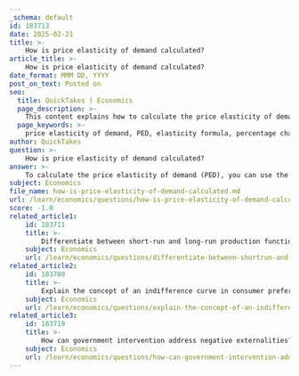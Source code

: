 ```yaml
---
_schema: default
id: 183713
date: 2025-02-21
title: >-
    How is price elasticity of demand calculated?
article_title: >-
    How is price elasticity of demand calculated?
date_format: MMM DD, YYYY
post_on_text: Posted on
seo:
  title: QuickTakes | Economics
  page_description: >-
    This content explains how to calculate the price elasticity of demand (PED) using formulas and steps to determine how quantity demanded responds to price changes, essential for businesses and economists.
  page_keywords: >-
    price elasticity of demand, PED, elasticity formula, percentage change, quantity demanded, price changes, elastic demand, inelastic demand, unit elastic, elasticity calculation
author: QuickTakes
question: >-
    How is price elasticity of demand calculated?
answer: >-
    To calculate the price elasticity of demand (PED), you can use the following formula:\n\n$$\nE_d = \frac{\text{Percentage Change in Quantity Demanded}}{\text{Percentage Change in Price}}\n$$\n\nThis can also be expressed in a more detailed form as:\n\n$$\nE_d = \frac{\Delta Q / Q_0}{\Delta P / P_0}\n$$\n\nWhere:\n- $\Delta Q$ is the change in quantity demanded,\n- $Q_0$ is the initial quantity demanded,\n- $\Delta P$ is the change in price,\n- $P_0$ is the initial price.\n\nTo calculate the percentage changes, you can use the following steps:\n\n1. Determine the initial price ($P_0$) and quantity demanded ($Q_0$).\n2. Determine the new price ($P_1$) and new quantity demanded ($Q_1$).\n3. Calculate the changes:\n   - Change in quantity demanded: $\Delta Q = Q_1 - Q_0$\n   - Change in price: $\Delta P = P_1 - P_0$\n4. Calculate the percentage changes:\n   - Percentage change in quantity demanded: $\frac{\Delta Q}{Q_0} \times 100$\n   - Percentage change in price: $\frac{\Delta P}{P_0} \times 100$\n5. Finally, plug these values into the elasticity formula.\n\nThe resulting value of $E_d$ indicates the elasticity of demand:\n- If $E_d > 1$, demand is elastic (consumers are highly responsive to price changes).\n- If $E_d < 1$, demand is inelastic (consumers are less responsive to price changes).\n- If $E_d = 1$, demand is unit elastic (percentage change in quantity demanded is equal to the percentage change in price).\n\nFor example, if the price of a product increases from $9 to $7 and the quantity demanded changes from 10 units to 14 units, you would calculate the percentage changes and then apply the formula to find the price elasticity of demand. \n\nThis method provides a clear understanding of how sensitive the quantity demanded is to price changes, which is crucial for businesses and economists in making pricing decisions and understanding market dynamics.
subject: Economics
file_name: how-is-price-elasticity-of-demand-calculated.md
url: /learn/economics/questions/how-is-price-elasticity-of-demand-calculated
score: -1.0
related_article1:
    id: 183711
    title: >-
        Differentiate between short-run and long-run production functions.
    subject: Economics
    url: /learn/economics/questions/differentiate-between-shortrun-and-longrun-production-functions
related_article2:
    id: 183708
    title: >-
        Explain the concept of an indifference curve in consumer preferences.
    subject: Economics
    url: /learn/economics/questions/explain-the-concept-of-an-indifference-curve-in-consumer-preferences
related_article3:
    id: 183719
    title: >-
        How can government intervention address negative externalities?
    subject: Economics
    url: /learn/economics/questions/how-can-government-intervention-address-negative-externalities
---
```


&nbsp;